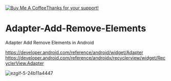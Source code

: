 
<a href="https://www.buymeacoffee.com/jorgesys" target="_blank"><img src="https://www.buymeacoffee.com/assets/img/custom_images/orange_img.png" alt="Buy Me A Coffee" style="height: auto !important;width: auto !important;" >Thanks for your support!</a>

# Adapter-Add-Remove-Elements
Adapter Add Remove Elements in Android

https://developer.android.com/reference/android/widget/Adapter
https://developer.android.com/reference/androidx/recyclerview/widget/RecyclerView.Adapter

![ezgif-5-24b11a4447](https://user-images.githubusercontent.com/6410761/155031720-b5c42229-8a3b-4c7b-b3cf-2d6b4e70e1ae.gif)
